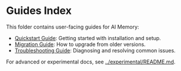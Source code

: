 # Guides Index

This folder contains user-facing guides for AI Memory:

- [Quickstart Guide](./QUICKSTART.md): Getting started with installation and setup.
- [Migration Guide](./MIGRATION_GUIDE.md): How to upgrade from older versions.
- [Troubleshooting Guide](./TROUBLESHOOTING.md): Diagnosing and resolving common issues.

For advanced or experimental docs, see [../experimental/README.md](../experimental/README.md).
